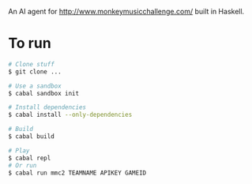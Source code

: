 An AI agent for http://www.monkeymusicchallenge.com/ built in Haskell.

# To run

~~~sh
# Clone stuff
$ git clone ...

# Use a sandbox
$ cabal sandbox init

# Install dependencies
$ cabal install --only-dependencies 

# Build
$ cabal build

# Play
$ cabal repl
# Or run
$ cabal run mmc2 TEAMNAME APIKEY GAMEID
~~~
